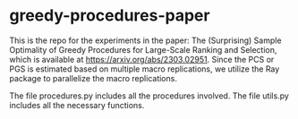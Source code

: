# greedy-procedures-paper

This is the repo for the experiments in the paper: The (Surprising) Sample Optimality of Greedy Procedures for Large-Scale Ranking and Selection, which is available at https://arxiv.org/abs/2303.02951. Since the PCS or PGS is estimated based on multiple macro replications, we utilize the Ray package to parallelize the macro replications. 

The file procedures.py includes all the procedures involved. The file utils.py includes all the necessary functions.
